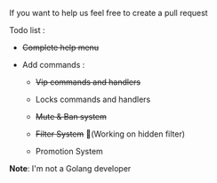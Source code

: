 If you want to help us feel free to create a pull request

Todo list :

- ~~Complete help menu~~

- Add commands :

  - ~~Vip commands and handlers~~ 
  
  - Locks commands and handlers

  - ~~Mute & Ban system~~
  - ~~Filter System~~ (ٌWorking on hidden filter)
  - Promotion System


**Note**: I'm not a Golang developer

